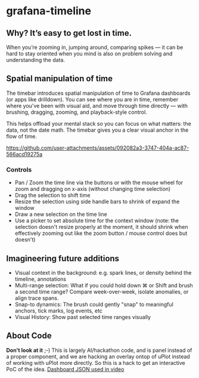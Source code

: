 # grafana-timeline

## Why? It’s easy to get lost in time.
When you’re zooming in, jumping around, comparing spikes — it can be hard to stay oriented when you mind is also on problem solving and understanding the data.

## Spatial manipulation of time
The timebar introduces spatial manipulation of time to Grafana dashboards (or apps like drilldown). You can see where you are in time, remember where you've been with visual aid, and move through time directly — with brushing, dragging, zooming, and playback-style control.

This helps offload your mental stack so you can focus on what matters: the data, not the date math. The timebar gives you a clear visual anchor in the flow of time.



https://github.com/user-attachments/assets/092082a3-3747-404a-ac87-566acd19275a



### Controls
 - Pan / Zoom the time line via the buttons or with the mouse wheel for zoom and dragging on x-axis (without changing time selection)
 - Drag the selection to shift time
 - Resize the selection using side handle bars to shrink of expand the window
 - Draw a new selection on the time line
 - Use a picker to set absolute time for the context window (note: the selection doesn't resize properly at the moment, it should shrink when effectively zooming out like the zoom button / mouse control does but doesn't)

## Imagineering future additions
 - Visual context in the background: e.g. spark lines, or density behind the timeline, annotations
 - Multi-range selection: What if you could hold down ⌘ or Shift and brush a second time range? Compare week-over-week, isolate anomalies, or align trace spans.
 - Snap-to dynamics: The brush could gently "snap" to meaningful anchors, tick marks, log events, etc
 - Visual History: Show past selected time ranges visually 

## About Code
**Don't look at it** ;-) This is largely AI/hackathon code, and is panel instead of a proper component, and we are hacking an overlay ontop of uPlot instead of working with uPlot more directly. So this is a hack to get an interactive PoC of the idea.
[Dashboard JSON used in video](https://github.com/user-attachments/files/21001198/Time.bar-1751381534278.json)
